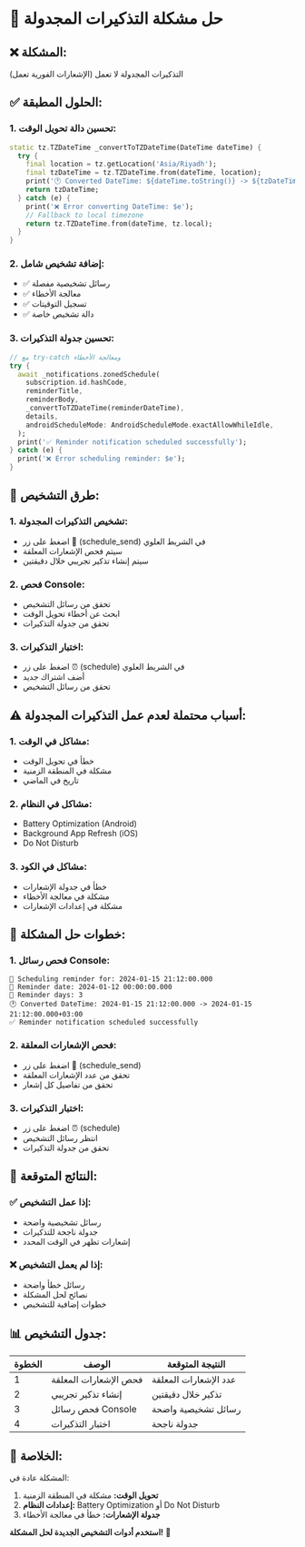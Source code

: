 # 🔔 حل مشكلة التذكيرات المجدولة

## ❌ **المشكلة:**
التذكيرات المجدولة لا تعمل (الإشعارات الفورية تعمل)

## ✅ **الحلول المطبقة:**

### 1. **تحسين دالة تحويل الوقت:**
```dart
static tz.TZDateTime _convertToTZDateTime(DateTime dateTime) {
  try {
    final location = tz.getLocation('Asia/Riyadh');
    final tzDateTime = tz.TZDateTime.from(dateTime, location);
    print('🕐 Converted DateTime: ${dateTime.toString()} -> ${tzDateTime.toString()}');
    return tzDateTime;
  } catch (e) {
    print('❌ Error converting DateTime: $e');
    // Fallback to local timezone
    return tz.TZDateTime.from(dateTime, tz.local);
  }
}
```

### 2. **إضافة تشخيص شامل:**
- ✅ رسائل تشخيصية مفصلة
- ✅ معالجة الأخطاء
- ✅ تسجيل التوقيتات
- ✅ دالة تشخيص خاصة

### 3. **تحسين جدولة التذكيرات:**
```dart
// مع try-catch ومعالجة الأخطاء
try {
  await _notifications.zonedSchedule(
    subscription.id.hashCode,
    reminderTitle,
    reminderBody,
    _convertToTZDateTime(reminderDateTime),
    details,
    androidScheduleMode: AndroidScheduleMode.exactAllowWhileIdle,
  );
  print('✅ Reminder notification scheduled successfully');
} catch (e) {
  print('❌ Error scheduling reminder: $e');
}
```

## 🧪 **طرق التشخيص:**

### 1. **تشخيص التذكيرات المجدولة:**
- اضغط على زر 📅 (schedule_send) في الشريط العلوي
- سيتم فحص الإشعارات المعلقة
- سيتم إنشاء تذكير تجريبي خلال دقيقتين

### 2. **فحص Console:**
- تحقق من رسائل التشخيص
- ابحث عن أخطاء تحويل الوقت
- تحقق من جدولة التذكيرات

### 3. **اختبار التذكيرات:**
- اضغط على زر ⏰ (schedule) في الشريط العلوي
- أضف اشتراك جديد
- تحقق من رسائل التشخيص

## ⚠️ **أسباب محتملة لعدم عمل التذكيرات المجدولة:**

### 1. **مشاكل في الوقت:**
- خطأ في تحويل الوقت
- مشكلة في المنطقة الزمنية
- تاريخ في الماضي

### 2. **مشاكل في النظام:**
- Battery Optimization (Android)
- Background App Refresh (iOS)
- Do Not Disturb

### 3. **مشاكل في الكود:**
- خطأ في جدولة الإشعارات
- مشكلة في معالجة الأخطاء
- مشكلة في إعدادات الإشعارات

## 🔧 **خطوات حل المشكلة:**

### 1. **فحص رسائل Console:**
```
📅 Scheduling reminder for: 2024-01-15 21:12:00.000
📅 Reminder date: 2024-01-12 00:00:00.000
📅 Reminder days: 3
🕐 Converted DateTime: 2024-01-15 21:12:00.000 -> 2024-01-15 21:12:00.000+03:00
✅ Reminder notification scheduled successfully
```

### 2. **فحص الإشعارات المعلقة:**
- اضغط على زر 📅 (schedule_send)
- تحقق من عدد الإشعارات المعلقة
- تحقق من تفاصيل كل إشعار

### 3. **اختبار التذكيرات:**
- اضغط على زر ⏰ (schedule)
- انتظر رسائل التشخيص
- تحقق من جدولة التذكيرات

## 🎯 **النتائج المتوقعة:**

### ✅ **إذا عمل التشخيص:**
- رسائل تشخيصية واضحة
- جدولة ناجحة للتذكيرات
- إشعارات تظهر في الوقت المحدد

### ❌ **إذا لم يعمل التشخيص:**
- رسائل خطأ واضحة
- نصائح لحل المشكلة
- خطوات إضافية للتشخيص

## 📊 **جدول التشخيص:**

| الخطوة | الوصف | النتيجة المتوقعة |
|--------|--------|------------------|
| 1 | فحص الإشعارات المعلقة | عدد الإشعارات المعلقة |
| 2 | إنشاء تذكير تجريبي | تذكير خلال دقيقتين |
| 3 | فحص رسائل Console | رسائل تشخيصية واضحة |
| 4 | اختبار التذكيرات | جدولة ناجحة |

## 🚀 **الخلاصة:**

المشكلة عادة في:
1. **تحويل الوقت:** مشكلة في المنطقة الزمنية
2. **إعدادات النظام:** Battery Optimization أو Do Not Disturb
3. **جدولة الإشعارات:** خطأ في معالجة الأخطاء

**استخدم أدوات التشخيص الجديدة لحل المشكلة!** 🔧
